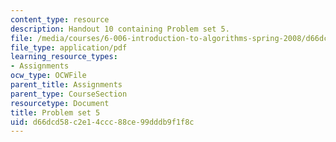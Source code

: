 ```yaml
---
content_type: resource
description: Handout 10 containing Problem set 5.
file: /media/courses/6-006-introduction-to-algorithms-spring-2008/d66dcd58c2e14ccc88ce99dddb9f1f8c_ps5.pdf
file_type: application/pdf
learning_resource_types:
- Assignments
ocw_type: OCWFile
parent_title: Assignments
parent_type: CourseSection
resourcetype: Document
title: Problem set 5
uid: d66dcd58-c2e1-4ccc-88ce-99dddb9f1f8c
---
```

